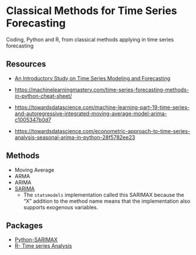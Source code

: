 # Classical Methods for Time Series Forecasting
Coding, Python and R, from classical methods applying in time series forecasting

## Resources

- [An Introductory Study on Time Series Modeling and Forecasting](https://arxiv.org/pdf/1302.6613.pdf)

- https://machinelearningmastery.com/time-series-forecasting-methods-in-python-cheat-sheet/

- https://towardsdatascience.com/machine-learning-part-19-time-series-and-autoregressive-integrated-moving-average-model-arima-c1005347b0d7

- https://towardsdatascience.com/econometric-approach-to-time-series-analysis-seasonal-arima-in-python-28f5782ee23

## Methods

- Moving Average
- ARMA
- ARIMA
- [SARIMA](https://github.com/Alro10/classical-time-series-forecasting/blob/master/SARIMA.ipynb)
  - The ```statsmodels``` implementation called this SARIMAX because the “X” addition to the method name means that the implementation also supports exogenous variables.

## Packages 

- [Python-SARIMAX](https://www.statsmodels.org/stable/generated/statsmodels.tsa.statespace.sarimax.SARIMAX.html)
- [R- Time series Analysis](http://db.ucsd.edu/static/TimeSeries.pdf)
